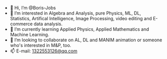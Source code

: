 - 👋 Hi, I’m @Boris-Jobs
- 👀 I’m interested in Algebra and Analysis, pure Physics, ML, DL, Statistics, Artifical Intelligence, Image Processing, video editing and E-commerce data analysis.
- 🌱 I’m currently learning Applied Physics, Applied Mathematics and Machine Learning.
- 💞️ I’m looking to collaborate on AL, DL and MANIM animation or someone who's interested in M&P, too.
- 📫 E-mail: 1322553126@qq.com

<!---
Boris-Jobs/Boris-Jobs is a ✨ special ✨ repository because its `README.md` (this file) appears on your GitHub profile.
You can click the Preview link to take a look at your changes.
--->
